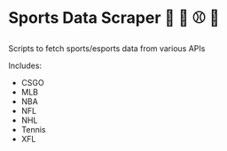 # Sports Data Scraper 	:rugby_football: :basketball: 	:baseball: :ice_hockey:
Scripts to fetch sports/esports data from various APIs

Includes:
- CSGO
- MLB
- NBA
- NFL
- NHL
- Tennis
- XFL
